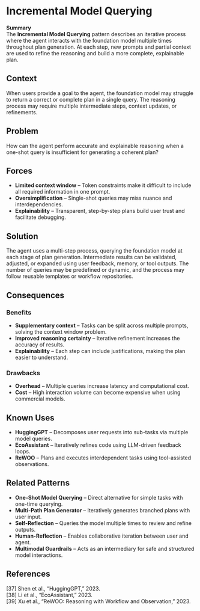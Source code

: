 # Incremental Model Querying

**Summary**  
The **Incremental Model Querying** pattern describes an iterative process where the agent interacts with the foundation model multiple times throughout plan generation. At each step, new prompts and partial context are used to refine the reasoning and build a more complete, explainable plan.

## Context
When users provide a goal to the agent, the foundation model may struggle to return a correct or complete plan in a single query. The reasoning process may require multiple intermediate steps, context updates, or refinements.

## Problem
How can the agent perform accurate and explainable reasoning when a one-shot query is insufficient for generating a coherent plan?

## Forces
- **Limited context window** – Token constraints make it difficult to include all required information in one prompt.
- **Oversimplification** – Single-shot queries may miss nuance and interdependencies.
- **Explainability** – Transparent, step-by-step plans build user trust and facilitate debugging.

## Solution
The agent uses a multi-step process, querying the foundation model at each stage of plan generation. Intermediate results can be validated, adjusted, or expanded using user feedback, memory, or tool outputs. The number of queries may be predefined or dynamic, and the process may follow reusable templates or workflow repositories.

## Consequences

### Benefits
- **Supplementary context** – Tasks can be split across multiple prompts, solving the context window problem.
- **Improved reasoning certainty** – Iterative refinement increases the accuracy of results.
- **Explainability** – Each step can include justifications, making the plan easier to understand.

### Drawbacks
- **Overhead** – Multiple queries increase latency and computational cost.
- **Cost** – High interaction volume can become expensive when using commercial models.

## Known Uses
- **HuggingGPT** – Decomposes user requests into sub-tasks via multiple model queries.
- **EcoAssistant** – Iteratively refines code using LLM-driven feedback loops.
- **ReWOO** – Plans and executes interdependent tasks using tool-assisted observations.

## Related Patterns
- **One-Shot Model Querying** – Direct alternative for simple tasks with one-time querying.
- **Multi-Path Plan Generator** – Iteratively generates branched plans with user input.
- **Self-Reflection** – Queries the model multiple times to review and refine outputs.
- **Human-Reflection** – Enables collaborative iteration between user and agent.
- **Multimodal Guardrails** – Acts as an intermediary for safe and structured model interactions.

## References
[37] Shen et al., “HuggingGPT,” 2023.  
[38] Li et al., “EcoAssistant,” 2023.  
[39] Xu et al., “ReWOO: Reasoning with Workflow and Observation,” 2023.